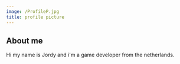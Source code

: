 ```yaml
---
image: /ProfileP.jpg
title: profile picture
---
```


## About me

Hi my name is Jordy and i'm a game developer from the netherlands.

